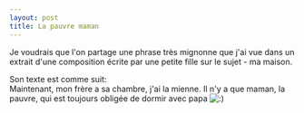```yaml
---
layout: post
title: La pauvre maman
---
```


<p>Je voudrais que l&#39;on partage une phrase très mignonne que j&#39;ai vue dans un extrait d&#39;une composition écrite par une petite fille sur le sujet - ma maison.</p>
<p>Son texte est comme suit:<br />Maintenant, mon frère a sa chambre, j&#39;ai la mienne. Il n&#39;y a que maman, la pauvre, qui est toujours obligée de dormir avec papa <img src='http://www.rijiben.org/smilies/icon_smile.gif' alt=':)' class='wp-smiley' /> </p>
